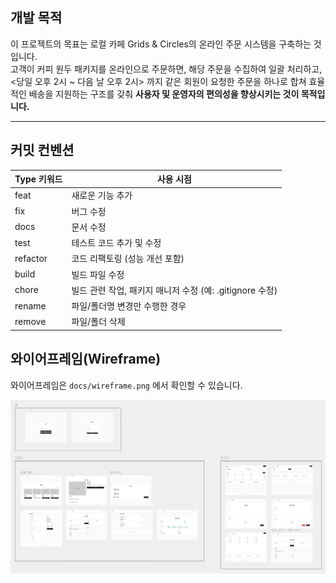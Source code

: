 ## 개발 목적

이 프로젝트의 목표는 로컬 카페 Grids & Circles의 온라인 주문 시스템을 구축하는 것입니다. <br>
고객이 커피 원두 패키지를 온라인으로 주문하면, 해당 주문을 수집하여 일괄 처리하고, <당일 오후 2시 ~ 다음 날 오후 2시> 까지 같은 회원이 요청한 주문을 하나로 합쳐 효율적인 배송을 지원하는 구조를 갖춰 **사용자 및 운영자의 편의성을 향상시키는 것이 목적입니다.**

---

## 커밋 컨벤션

| Type 키워드 | 사용 시점                                                |
| ----------- | -------------------------------------------------------- |
| feat        | 새로운 기능 추가                                         |
| fix         | 버그 수정                                                |
| docs        | 문서 수정                                                |
| test        | 테스트 코드 추가 및 수정                                 |
| refactor    | 코드 리팩토링 (성능 개선 포함)                           |
| build       | 빌드 파일 수정                                           |
| chore       | 빌드 관련 작업, 패키지 매니저 수정 (예: .gitignore 수정) |
| rename      | 파일/폴더명 변경만 수행한 경우                           |
| remove      | 파일/폴더 삭제                                           |

## 와이어프레임(Wireframe)

와이어프레임은 `docs/wireframe.png` 에서 확인할 수 있습니다.

![Wireframe](docs/wireframe.png)
